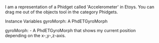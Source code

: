 I am a representation of a Phidget called 'Accelerometer' in Etoys.
You can drag me out of the objects tool in the category Phidgets.

Instance Variables
	gyroMorph: A PhdETGyroMorph

gyroMorph:
	- A PhdETGyroMorph that shows my current position depending on the x-,y-,z-axis.